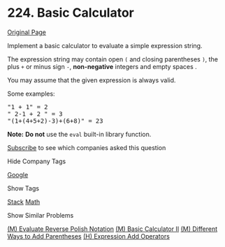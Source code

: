 # 224. Basic Calculator

[Original Page](https://leetcode.com/problems/basic-calculator/)

Implement a basic calculator to evaluate a simple expression string.

The expression string may contain open `(` and closing parentheses `)`, the plus `+` or minus sign `-`, **non-negative** integers and empty spaces .

You may assume that the given expression is always valid.

Some examples:  

<pre>"1 + 1" = 2
" 2-1 + 2 " = 3
"(1+(4+5+2)-3)+(6+8)" = 23
</pre>

**Note:** **Do not** use the `eval` built-in library function.

<div>

[Subscribe](/subscribe/) to see which companies asked this question

</div>

<div>

<div id="company_tags" class="btn btn-xs btn-warning">Hide Company Tags</div>

<span class="hidebutton" style="display: inline;">[Google](/company/google/)</span></div>

<div>

<div id="tags" class="btn btn-xs btn-warning">Show Tags</div>

<span class="hidebutton">[Stack](/tag/stack/) [Math](/tag/math/)</span></div>

<div>

<div id="similar" class="btn btn-xs btn-warning">Show Similar Problems</div>

<span class="hidebutton">[(M) Evaluate Reverse Polish Notation](/problems/evaluate-reverse-polish-notation/) [(M) Basic Calculator II](/problems/basic-calculator-ii/) [(M) Different Ways to Add Parentheses](/problems/different-ways-to-add-parentheses/) [(H) Expression Add Operators](/problems/expression-add-operators/)</span></div>